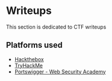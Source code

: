 # Writeups

This section is dedicated to CTF writeups

## Platforms used

- [Hackthebox](https://www.hackthebox.com/)
- [TryHackMe](https://tryhackme.com/)
- [Portswigger - Web Security Academy](https://portswigger.net/web-security)
